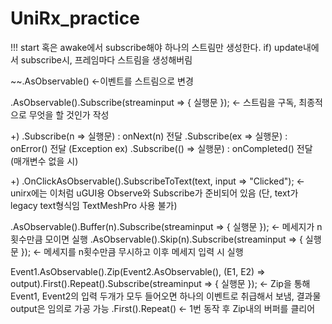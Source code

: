 # UniRx_practice
 
 !!! start 혹은 awake에서 subscribe해야 하나의 스트림만 생성한다. if) update내에서 subscribe시, 프레임마다 스트림을 생성해버림
 
~~.AsObservable()  <-이벤트를 스트림으로 변경

.AsObservable().Subscribe(streaminput => { 실행문 });  <- 스트림을 구독, 최종적으로 무엇을 할 것인가 작성

+) .Subscribe(n => 실행문) : onNext(n) 전달
   .Subscribe(ex => 실행문) : onError() 전달  (Exception ex)
   .Subscribe(() => 실행문) : onCompleted() 전달  (매개변수 없을 시)


+) .OnClickAsObservable().SubscribeToText(text, input => "Clicked");   <-  unirx에는 이처럼 uGUI용 Observe와 Subscribe가 준비되어 있음
                                                                        (단, text가 legacy text형식임 TextMeshPro 사용 불가)

.AsObservable().Buffer(n).Subscribe(streaminput => { 실행문 });  <- 메세지가 n횟수만큼 모이면 실행
.AsObservable().Skip(n).Subscribe(streaminput => { 실행문 });  <- 메세지를 n횟수만큼 무시하고 이후 메세지 입력 시 실행

Event1.AsObservable().Zip(Event2.AsObservable(), (E1, E2) => output).First().Repeat().Subscribe(streaminput => { 실행문 });
<- Zip을 통해 Event1, Event2의 입력 두개가 모두 들어오면 하나의 이벤트로 취급해서 보냄, 결과물 output은 임의로 가공 가능
.First().Repeat() <- 1번 동작 후 Zip내의 버퍼를 클리어
